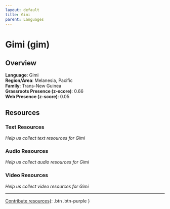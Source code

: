 ```yaml
---
layout: default
title: Gimi
parent: Languages
---
```


# Gimi (gim)

## Overview

**Language**: Gimi  
**Region/Area**: Melanesia, Pacific  
**Family**: Trans-New Guinea  
**Grassroots Presence (z-score)**: 0.66  
**Web Presence (z-score)**: 0.05  

## Resources

### Text Resources
*Help us collect text resources for Gimi*

### Audio Resources
*Help us collect audio resources for Gimi*

### Video Resources
*Help us collect video resources for Gimi*

---

[Contribute resources](https://forms.office.com/e/1SfLJx3u1r){: .btn .btn-purple }
